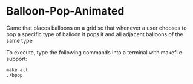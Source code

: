 # Balloon-Pop-Animated
Game that places balloons on a grid so that whenever a user chooses to pop a specific type of balloon it pops it and all adjacent balloons of the same type

To execute, type the following commands into a terminal with makefile support:

``` 
make all
./bpop
```
